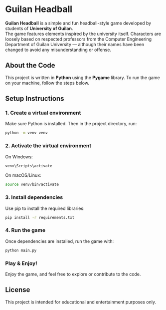# Guilan Headball

**Guilan Headball** is a simple and fun headball-style game developed by students of **University of Guilan**.  
The game features elements inspired by the university itself. Characters are loosely based on respected professors from the Computer Engineering Department of Guilan University — although their names have been changed to avoid any misunderstanding or offense.

## About the Code

This project is written in **Python** using the **Pygame** library.
To run the game on your machine, follow the steps below.

## Setup Instructions

### 1. Create a virtual environment
Make sure Python is installed. Then in the project directory, run:

```bash
python -m venv venv
```

### 2. Activate the virtual environment
On Windows:
```bash
venv\Scripts\activate
```
On macOS/Linux:
```bash
source venv/bin/activate
```

### 3. Install dependencies
Use pip to install the required libraries:
```bash
pip install -r requirements.txt
```

### 4. Run the game
Once dependencies are installed, run the game with:
```bash
python main.py
```

### Play & Enjoy!
Enjoy the game, and feel free to explore or contribute to the code.


## License
This project is intended for educational and entertainment purposes only.
